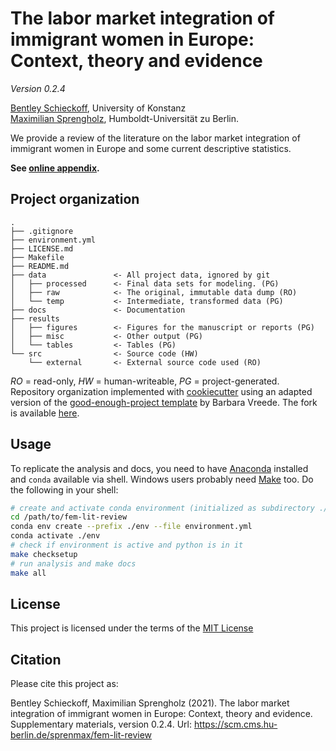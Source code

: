# The labor market integration of immigrant women in Europe: Context, theory and evidence

_Version 0.2.4_

[Bentley Schieckoff](mailto:bentley.schieckoff@uni-konstanz.de), University of Konstanz <br />
[Maximilian Sprengholz](mailto:maximilian.sprengholz@hu-berlin.de), Humboldt-Universität zu Berlin.

We provide a review of the literature on the labor market integration of immigrant women in Europe and some current descriptive statistics.

__See [online appendix](https://maximilian-sprengholz.github.io/fem-lit-review/).__


## Project organization

```
.
├── .gitignore
├── environment.yml
├── LICENSE.md
├── Makefile
├── README.md
├── data               <- All project data, ignored by git
│   ├── processed      <- Final data sets for modeling. (PG)
│   ├── raw            <- The original, immutable data dump (RO)
│   └── temp           <- Intermediate, transformed data (PG)
├── docs               <- Documentation
├── results
│   ├── figures        <- Figures for the manuscript or reports (PG)
│   ├── misc           <- Other output (PG)
│   └── tables         <- Tables (PG)
└── src                <- Source code (HW)
    └── external       <- External source code used (RO)

```
*RO* = read-only, *HW* = human-writeable, *PG* = project-generated. Repository organization implemented with [cookiecutter](https://github.com/cookiecutter/cookiecutter) using an adapted version of the [good-enough-project template](https://github.com/bvreede/good-enough-project) by Barbara Vreede. The fork is available [here](https://github.com/maximilian-sprengholz/good-enough-project).

## Usage

To replicate the analysis and docs, you need to have [Anaconda](https://www.anaconda.com/products/individual) installed and `conda` available via shell. Windows users probably need [Make](https://www.gnu.org/software/make/) too. Do the following in your shell:

```bash
# create and activate conda environment (initialized as subdirectory ./env)
cd /path/to/fem-lit-review
conda env create --prefix ./env --file environment.yml
conda activate ./env
# check if environment is active and python is in it
make checksetup
# run analysis and make docs
make all
```

## License

This project is licensed under the terms of the [MIT License](/LICENSE.md)

## Citation

Please cite this project as:

Bentley Schieckoff, Maximilian Sprengholz (2021). The labor market integration of immigrant women in Europe: Context, theory and evidence. Supplementary materials, version 0.2.4. Url: https://scm.cms.hu-berlin.de/sprenmax/fem-lit-review
